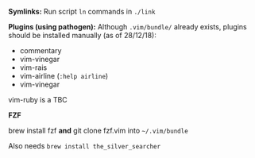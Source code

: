**Symlinks:**
Run script `ln` commands in `./link`

**Plugins (using pathogen):**
Although `.vim/bundle/` already exists, plugins should be installed manually (as of 28/12/18):

- commentary
- vim-vinegar
- vim-rais
- vim-airline (`:help airline`)
- vim-vinegar

vim-ruby is a TBC

**FZF**

brew install fzf
**and**
git clone fzf.vim into `~/.vim/bundle`

Also needs `brew install the_silver_searcher`
